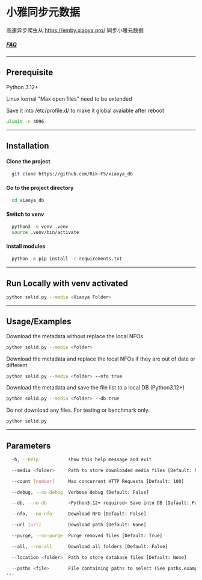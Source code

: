 
# 小雅同步元数据

高速异步爬虫从 https://emby.xiaoya.pro/ 同步小雅元数据
##### [FAQ](爬虫FAQ.md)

---


## Prerequisite

Python 3.12+

Linux kernal "Max open files" need to be extended

Save it into /etc/profile.d/ to make it global avaiable after reboot

```bash
ulimit -n 4096
```
---
## Installation

#### Clone the project

```bash
  git clone https://github.com/Rik-F5/xiaoya_db
```

#### Go to the project directory

```bash
  cd xiaoya_db
```

#### Switch to venv

```bash
  python3 -m venv .venv
  source .venv/bin/activate
```

#### Install modules

```bash
  python -m pip install -r requirements.txt
```
---
## Run Locally with venv activated

```bash
python solid.py --media <Xiaoya Folder>

```
---
## Usage/Examples

Download the metadata without replace the local NFOs
```bash
python solid.py --media <folder>
```

Download the metadata and replace the local NFOs if they are out of date or different

```bash
python solid.py --media <folder> --nfo true
```

Download the metadata and save the file list to a local DB (Python3.12+)

```bash
python solid.py --media <folder> --db true
```

Do not download any files. For testing or benchmark only.

```bash
python solid.py
```
---
## Parameters

```bash
  -h, --help           show this help message and exit

  --media <folder>     Path to store downloaded media files [Default: None]

  --count [number]     Max concurrent HTTP Requests [Default: 100]

  --debug, --no-debug  Verbose debug [Default: False]

  --db, --no-db        <Python3.12+ required> Save into DB [Default: False]

  --nfo, --no-nfo      Download NFO [Default: False]

  --url [url]          Download path [Default: None]

  --purge, --no-purge  Purge removed files [Default: True]

  --all, --no-all      Download all folders [Default: False]

  --location <folder>  Path to store database files [Default: None]

  --paths <file>       File containing paths to select (See paths.example)
···